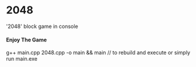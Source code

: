 # 2048
'2048' block game in console

#### Enjoy The Game

g++ main.cpp 2048.cpp -o main && main // to rebuild and execute
or simply run main.exe
